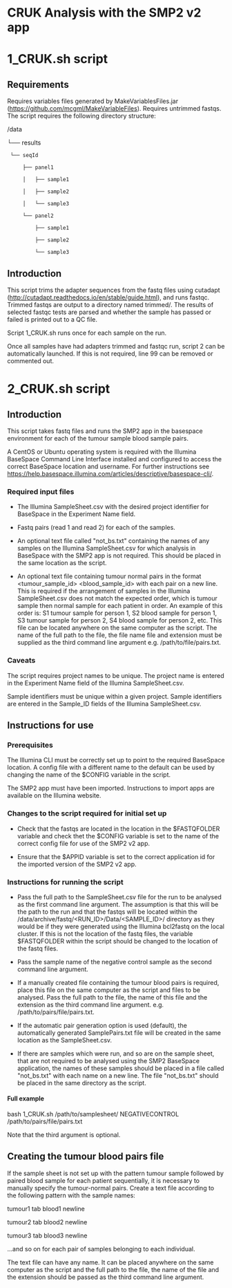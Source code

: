 # CRUK Analysis with the SMP2 v2 app
# 1_CRUK.sh script
## Requirements
Requires variables files generated by MakeVariablesFiles.jar (https://github.com/mcgml/MakeVariableFiles).
Requires untrimmed fastqs.
The script requires the following directory structure:

 /data
 
 └── results
 
     └── seqId
	 
         ├── panel1
		 
         │   ├── sample1
		 
         │   ├── sample2
		 
         │   └── sample3
		 
         └── panel2
		 
             ├── sample1
			 
             ├── sample2
			 
             └── sample3
			 


## Introduction
This script trims the adapter sequences from the fastq files using cutadapt (http://cutadapt.readthedocs.io/en/stable/guide.html), 
and runs fastqc. Trimmed fastqs are output to a directory named trimmed/. The results of selected fastqc tests are parsed and 
whether the sample has passed or failed is printed out to a QC file.


Script 1_CRUK.sh runs once for each sample on the run.


Once all samples have had adapters trimmed and fastqc run, script 2 can be automatically launched. If this is not required, line 99
can be removed or commented out.

# 2_CRUK.sh script
## Introduction
This script takes fastq files and runs the SMP2 app in the basespace environment for each of the tumour sample blood sample pairs. 


A CentOS or Ubuntu operating system is required with the Illumina BaseSpace Command Line Interface installed and 
configured to access the correct BaseSpace location and username. For further instructions see 
https://help.basespace.illumina.com/articles/descriptive/basespace-cli/.


### Required input files
  * The Illumina SampleSheet.csv with the desired project identifier for BaseSpace in the Experiment Name field.

  * Fastq pairs (read 1 and read 2) for each of the samples.

  * An optional text file called "not_bs.txt" containing the names of any samples on the Illumina SampleSheet.csv for which
analysis in BaseSpace with the SMP2 app is not required. This should be placed in the same location as the script.

  * An optional text file containing tumour normal pairs in the format <tumour_sample_id> <tab> <blood_sample_id> with each 
pair on a new line. This is required if the arrangement of samples in the Illumina SampleSheet.csv does not match the expected
order, which is tumour sample then normal sample for each patient in order. An example of this order is: S1 tumour sample for person 
1, S2 blood sample for person 1, S3 tumour sample for person 2, S4 blood sample for person 2, etc. This file can be located anywhere 
on the same computer as the script. The name of the full path to the file, the file name file and extension must be supplied as the 
third command line argument e.g. /path/to/file/pairs.txt.


### Caveats
The script requires project names to be unique. The project name is entered in the Experiment Name field of the Illumina SampleSheet.csv. 


Sample identifiers must be unique within a given project. Sample identifiers are entered in the Sample_ID fields of the Illumina 
SampleSheet.csv.


## Instructions for use
### Prerequisites
The Illumina CLI must be correctly set up to point to the required BaseSpace location. A config file with a different name to the default 
can be used by changing the name of the $CONFIG variable in the script.

The SMP2 app must have been imported. Instructions to import apps are available on the Illumina website.

### Changes to the script required for initial set up
  * Check that the fastqs are located in the location in the $FASTQFOLDER variable and check thet  the $CONFIG variable is set to the name
    of the correct config file for use of the SMP2 v2 app.

  * Ensure that the $APPID variable is set to the correct application id for the imported version of the SMP2 v2 app.


### Instructions for running the script
  * Pass the full path to the SampleSheet.csv file for the run to be analysed as the first command line argument. The assumption is 
  that this will be the path to the run and that the fastqs will be located within the 
  /data/archive/fastq/<RUN_ID>/Data/<SAMPLE_ID>/ 
  directory as they would be if they were generated using the Illumina bcl2fastq on the local cluster. 
  If this is not the location of the fastq files, the variable $FASTQFOLDER within the script should be changed to the
  location of the fastq files.

  * Pass the sample name of the negative control sample as the second command line argument.

  * If a manually created file containing the tumour blood pairs is required, place this file on the same computer as the script and
  files to be analysed. Pass the full path to the file, the name of this file and the extension as the third command line argument.
  e.g. /path/to/pairs/file/pairs.txt. 
  
  * If the automatic pair generation option is used (default), the automatically generated SamplePairs.txt file will be created in the
  same location as the SampleSheet.csv.

  * If there are samples which were run, and so are on the sample sheet, that are not required to be analysed using the SMP2 BaseSpace application, 
the names of these samples should be placed in a file called "not_bs.txt" with each name on a new line. The file "not_bs.txt"
should be placed in the same directory as the script.

#### Full example
bash 1_CRUK.sh /path/to/samplesheet/ NEGATIVECONTROL /path/to/pairs/file/pairs.txt

Note that the third argument is optional.

## Creating the tumour blood pairs file
If the sample sheet is not set up with the pattern tumour sample followed by paired blood sample for each patient sequentially, it is necessary
to manually specify the tumour-normal pairs.
Create a text file according to the following pattern with the sample names:

tumour1 tab blood1 newline


tumour2 tab blood2 newline


tumour3 tab blood3 newline


...and so on for each pair of samples belonging to each individual.

The text file can have any name. It can be placed anywhere on the same computer as the script and the full path to the file, the name of the 
file and the extension should be passed as the third command line argument.
